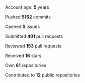 Account age: **5** years

Pushed **5162** commits

Opened **5** issues

Submitted **401** pull requests

Reviewed **153** pull requests

Received **16** stars

Own **61** repositories

Contributed to **12** public repositories

